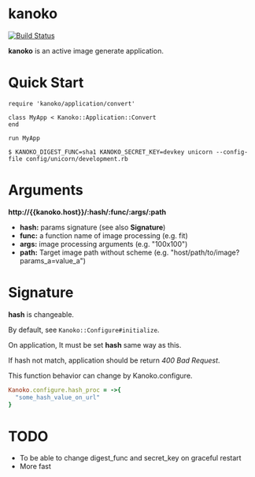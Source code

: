 kanoko
===

[![Build Status](https://travis-ci.org/spice-life/kanoko.svg?branch=master)](https://travis-ci.org/spice-life/kanoko)

**kanoko** is an active image generate application.

# Quick Start

```
require 'kanoko/application/convert'

class MyApp < Kanoko::Application::Convert
end

run MyApp
```

```
$ KANOKO_DIGEST_FUNC=sha1 KANOKO_SECRET_KEY=devkey unicorn --config-file config/unicorn/development.rb
```

# Arguments

**http://{{kanoko.host}}/:hash/:func/:args/:path**

- **hash:** params signature (see also **Signature**)
- **func:** a function name of image processing (e.g. fit)
- **args:** image processing arguments (e.g. "100x100")
- **path:** Target image path without scheme (e.g. "host/path/to/image?params\_a=value\_a")

# Signature

**hash** is changeable.

By default, see `Kanoko::Configure#initialize`.

On application, It must be set **hash** same way as this.

If hash not match, application should be return *400 Bad Request*.

This function behavior can change by Kanoko.configure.

```ruby
Kanoko.configure.hash_proc = ->{
  "some_hash_value_on_url"
}
```

# TODO

- To be able to change digest_func and secret_key on graceful restart
- More fast
